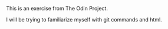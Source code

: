 This is an exercise from The Odin Project.

I will be trying to familiarize myself with git commands and html.